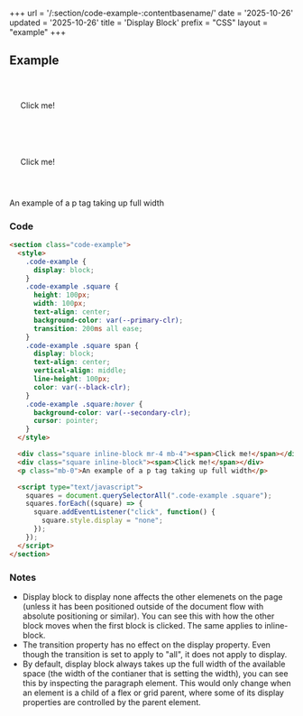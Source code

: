 +++
url = '/:section/code-example-:contentbasename/'
date = '2025-10-26'
updated = '2025-10-26'
title = 'Display Block'
prefix = "CSS"
layout =  "example"
+++

## Example

<section class="code-example">
  <style>
    .code-example {
      display: block;
    }
    .code-example .square {
      height: 100px;
      width: 100px;
      text-align: center;
      background-color: var(--primary-clr);
      transition: 200ms all ease;
    }
    .code-example .square span {
      display: block;
      text-align: center;
      vertical-align: middle;
      line-height: 100px;
      color: var(--black-clr);
    }
    .code-example .square:hover {
      background-color: var(--secondary-clr);
      cursor: pointer;
    }
  </style>

  <div class="square inline-block mr-4 mb-4"><span>Click me!</span></div>
  <div class="square inline-block"><span>Click me!</span></div>
  <p class="mb-0">An example of a p tag taking up full width</p>

  <script type="text/javascript">
    squares = document.querySelectorAll(".code-example .square");
    squares.forEach((square) => {
      square.addEventListener("click", function() {
        square.style.display = "none";
      });
    });
  </script>
</section>

### Code

```html
<section class="code-example">
  <style>
    .code-example {
      display: block;
    }
    .code-example .square {
      height: 100px;
      width: 100px;
      text-align: center;
      background-color: var(--primary-clr);
      transition: 200ms all ease;
    }
    .code-example .square span {
      display: block;
      text-align: center;
      vertical-align: middle;
      line-height: 100px;
      color: var(--black-clr);
    }
    .code-example .square:hover {
      background-color: var(--secondary-clr);
      cursor: pointer;
    }
  </style>

  <div class="square inline-block mr-4 mb-4"><span>Click me!</span></div>
  <div class="square inline-block"><span>Click me!</span></div>
  <p class="mb-0">An example of a p tag taking up full width</p>

  <script type="text/javascript">
    squares = document.querySelectorAll(".code-example .square");
    squares.forEach((square) => {
      square.addEventListener("click", function() {
        square.style.display = "none";
      });
    });
  </script>
</section>
```

### Notes

- Display block to display none affects the other elemenets on the page (unless it has been positioned outside of the document flow with absolute positioning or similar). You can see this with how the other block moves when the first block is clicked. The same applies to inline-block.
- The transition property has no effect on the display property. Even though the transition is set to apply to "all", it does not apply to display.
- By default, display block always takes up the full width of the available space (the width of the contianer that is setting the width), you can see this by inspecting the paragraph element. This would only change when an element is a child of a flex or grid parent, where some of its display properties are controlled by the parent element.
